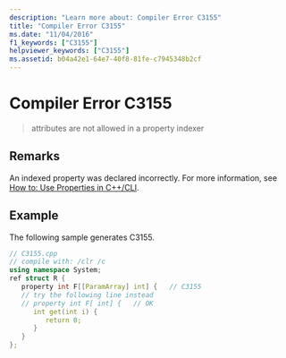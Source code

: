 ```yaml
---
description: "Learn more about: Compiler Error C3155"
title: "Compiler Error C3155"
ms.date: "11/04/2016"
f1_keywords: ["C3155"]
helpviewer_keywords: ["C3155"]
ms.assetid: b04a42e1-64e7-40f8-81fe-c7945348b2cf
---
```

# Compiler Error C3155

> attributes are not allowed in a property indexer

## Remarks

An indexed property was declared incorrectly. For more information, see [How to: Use Properties in C++/CLI](../../dotnet/how-to-use-properties-in-cpp-cli.md).

## Example

The following sample generates C3155.

```cpp
// C3155.cpp
// compile with: /clr /c
using namespace System;
ref struct R {
   property int F[[ParamArray] int] {   // C3155
   // try the following line instead
   // property int F[ int] {   // OK
      int get(int i) {
         return 0;
      }
   }
};
```
